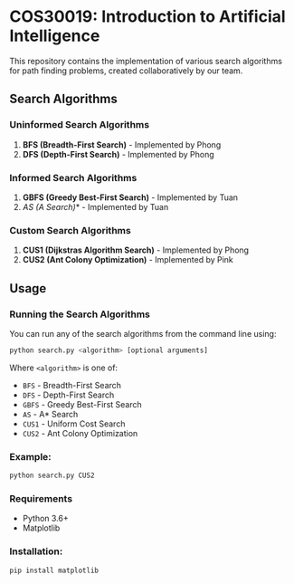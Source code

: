# COS30019: Introduction to Artificial Intelligence

This repository contains the implementation of various search algorithms for path finding problems, created collaboratively by our team.

## Search Algorithms

### Uninformed Search Algorithms
1. **BFS (Breadth-First Search)** - Implemented by Phong
2. **DFS (Depth-First Search)** - Implemented by Phong

### Informed Search Algorithms
1. **GBFS (Greedy Best-First Search)** - Implemented by Tuan
2. **AS (A* Search)** - Implemented by Tuan

### Custom Search Algorithms
1. **CUS1 (Dijkstras Algorithm Search)** - Implemented by Phong
2. **CUS2 (Ant Colony Optimization)** - Implemented by Pink

## Usage

### Running the Search Algorithms

You can run any of the search algorithms from the command line using:

```bash
python search.py <algorithm> [optional arguments]
```

Where `<algorithm>` is one of:
- `BFS` - Breadth-First Search
- `DFS` - Depth-First Search
- `GBFS` - Greedy Best-First Search
- `AS` - A* Search
- `CUS1` - Uniform Cost Search
- `CUS2` - Ant Colony Optimization

### Example:

```bash
python search.py CUS2
```

### Requirements
- Python 3.6+ 
- Matplotlib

### Installation:
```bash
pip install matplotlib
```
